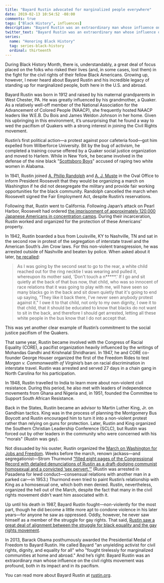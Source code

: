 ```yaml
---
title: "Bayard Rustin advocated for marginalized people everywhere"
date: 2019-02-13 10:54:52 -08:00
comments: true
tags: ["Black History", influences]
description: "Bayard Rustin was an extraordinary man whose influence on the civil rights movement was profound, both in its impact and in its pacifism."
twitter_text: "Bayard Rustin was an extraordinary man whose influence on the civil rights movement was profound, both in its impact and in its pacifism"
series:
  name: "Honoring Black History"
  tag: series-black-history
  ordinal: thirteenth
---
```


During Black History Month, there is, understandably, a great deal of focus placed on the folks who risked their lives (and, in some cases, lost them) in the fight for the civil rights of their fellow Black Americans. Growing up, however, I never heard about Bayard Rustin and his incredible legacy of standing up for marginalized people, both here in the U.S. and abroad.

<!-- more -->

Bayard Rustin was born in 1912 and raised by his maternal grandparents in West Chester, PA. He was greatly influenced by his grandmother, a Quaker. As a relatively well-off member of the National Association for the Advancement of Colored People (NAACP), she frequently hosted NAACP leaders like W.E.B. Du Bois and James Weldon Johnson in her home. Given his upbringing in this environment, it’s unsurprising that he found a way to wed the pacifism of Quakers with a strong interest in joining the Civil Rights movement.

Rustin’s first political action—a protest against poor cafeteria food—got him expelled from Wilberforce University. Bit by the bug of activism, he completed a training course offered by a Quaker social justice organization and moved to Harlem. While in New York, he became involved in the defense of the nine black "[Scottsboro Boys](https://wikipedia.org/wiki/Scottsboro_Boys)" accused of raping two white women in Alabama.

In 1941, Rustin joined [A. Philip Randolph](https://wikipedia.org/wiki/A._Philip_Randolph) and [A. J. Muste](https://wikipedia.org/wiki/A._J._Muste) in the Oval Office to inform President Roosevelt that they would be organizing a march on Washington if he did not desegregate the military and provide fair working opportunities for the black community. Randolph cancelled the march when Roosevelt signed the Fair Employment Act, despite Rustin’s reservations.

Following that, Rustin went to California. Following Japan’s attack on Pearl Harbor, Roosevelt had ordered [the imprisonment of approximately 120,000 Japanese Americans in concentration camps](https://wikipedia.org/wiki/Internment_of_Japanese_Americans). During their incarceration, Rustin worked and organized for the protection of these Americans’ property.

In 1942, Rustin boarded a bus from Louisville, KY to Nashville, TN and sat in the second row in protest of the segregation of interstate travel and the American South’s Jim Crow laws. For this non-violent transgression, he was arrested outside of Nashville and beaten by police. When asked about it later, [he recalled](https://www.npr.org/2019/01/06/682598649/in-newly-found-audio-a-forgotten-civil-rights-leader-says-coming-out-was-an-abso):

> As I was going by the second seat to go to the rear, a white child reached out for the ring necktie I was wearing and pulled it, whereupon its mother said, 'Don't touch a n*****.' If I go and sit quietly at the back of that bus now, that child, who was so innocent of race relations that it was going to play with me, will have seen so many blacks go in the back and sit down quietly that it's going to end up saying, "They like it back there, I've never seen anybody protest against it." I owe it to that child, not only to my own dignity, I owe it to that child, that it should be educated to know that blacks do not want to sit in the back, and therefore I should get arrested, letting all these white people in the bus know that I do not accept that.

This was yet another clear example of Rustin’s commitment to the social justice pacifism of the Quakers.

That same year, Rustin became involved with the Congress of Racial Equality (CORE), a pacifist organization heavily influenced by the writings of Mohandas Gandhi and Krishnalal Shridharani. In 1947, he and CORE co-founder George Houser organized the first of the Freedom Rides to test *Morgan v. Commonwealth of Virginia*’s ban on racial discrimination in interstate travel. Rustin was arrested and served 27 days in a chain gang in North Carolina for his participation.

In 1948, Rustin travelled to India to learn more about non-violent civil resistance. During this period, he also met with leaders of independence movements from Ghana and Nigeria and, in 1951, founded the Committee to Support South African Resistance.

Back in the States, Rustin became an advisor to Martin Luther King, Jr. on Gandhian tactics. King was in the process of planning the Montgomery Bus Boycott and Rustin encouraged him to turn it into a non-violent protest rather than relying on guns for protection. Later, Rustin and King organized the Southern Christian Leadership Conference (SCLC), but Rustin was forced out by other leaders in the community who were concerned with his "morals" (Rustin was gay).

Not dissuaded by his ouster, Rustin organized the [March on Washington for Jobs and Freedom](https://wikipedia.org/wiki/March_on_Washington_for_Jobs_and_Freedom). Weeks before the march, renown jackass—and segregationist—Strom Thurmond ["filled eight pages of the Congressional Record with detailed denunciations of Rustin as a draft-dodging communist homosexual and a convicted ‘sex pervert.’”](https://www.washingtonpost.com/lifestyle/style/bayard-rustin-organizer-of-the-march-on-washington-was-crucial-to-the-movement/2011/08/17/gIQA0oZ7UJ_story.html?utm_term=.d05d8a015fbc) (Rustin was arrested in Pasadena for lewd conduct—consensual relations with another man in a parked car—in 1953.) Thurmond even tried to paint Rustin’s relationship with King as a homosexual one, which both men denied. Rustin, nevertheless, organized the hell out of the March, despite the fact that many in the civil rights movement didn’t want him associated with it.

Up until his death in 1987, Bayard Rustin fought—non-violently for the most part, though he did become a little more apt to condone violence in his later years—for anyone he saw as oppressed. Oddly, however, he never saw himself as a member of the struggle for gay rights. That said, [Rustin saw a great deal of alignment between the struggle for black equality and the gay rights movement](http://rustin.org/wp-content/uploads/centennial/1986%20From%20Montgomery%20to%20Stonewall.pdf).

In 2013, Barack Obama posthumously awarded the Presidential Medal of Freedom to Bayard Rustin. He called Bayard "an unyielding activist for civil rights, dignity, and equality for all" who "fought tirelessly for marginalized communities at home and abroad." And he’s right: Bayard Rustin was an extraordinary man whose influence on the civil rights movement was profound, both in its impact and in its pacifism.

You can read more about Bayard Rustin at [rustin.org](http://rustin.org/).